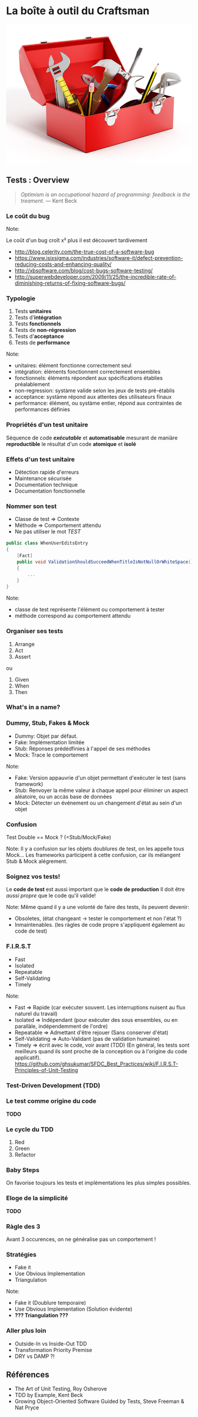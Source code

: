 


# La boîte &agrave; outil du Craftsman

![Toolbox](/slides/img/Fotolia_93525027_S.jpg)


## Tests : Overview

> *Optimism is an occupational hazard of programming: feedback is the treament.*
― Kent Beck

### Le coût du bug

Note: 

Le coût d'un bug croît x² plus il est d&eacute;couvert tardivement
- http://blog.celerity.com/the-true-cost-of-a-software-bug 
- https://www.isixsigma.com/industries/software-it/defect-prevention-reducing-costs-and-enhancing-quality/
- http://xbsoftware.com/blog/cost-bugs-software-testing/
- http://superwebdeveloper.com/2009/11/25/the-incredible-rate-of-diminishing-returns-of-fixing-software-bugs/


### Typologie

1. Tests **unitaires** <!-- .element: class="fragment" data-fragment-index="1" --> 
2. Tests d'**int&eacute;gration** <!-- .element: class="fragment" data-fragment-index="2" -->
3. Tests **fonctionnels** <!-- .element: class="fragment" data-fragment-index="3" -->
4. Tests de **non-r&eacute;gression** <!-- .element: class="fragment" data-fragment-index="4" -->
5. Tests d'**acceptance** <!-- .element: class="fragment" data-fragment-index="5" -->
6. Tests de **performance** <!-- .element: class="fragment" data-fragment-index="6" -->

Note: 

- unitaires: &eacute;l&eacute;ment fonctionne correctement seul
- int&eacute;gration: &eacute;l&eacute;ments fonctionnent correctement ensembles
- fonctionnels: &eacute;l&eacute;ments r&eacute;pondent aux sp&eacute;cifications &eacute;tablies pr&eacute;alablement
- non-regression: syst&agrave;me valide selon les jeux de tests pr&eacute;-&eacute;tablis 
- acceptance: syst&agrave;me r&eacute;pond aux attentes des utilisateurs finaux
- performance: &eacute;l&eacute;ment, ou syst&agrave;me entier, r&eacute;pond aux contraintes de performances d&eacute;finies  

### Propri&eacute;t&eacute;s d'un test unitaire

S&eacute;quence de code _**ex&eacute;cutable**_ et **automatisable** mesurant de mani&agrave;re **reproductible** le r&eacute;sultat d'un code **atomique** et **isol&eacute;**


### Effets d'un test unitaire

- D&eacute;tection rapide d'erreurs
- Maintenance s&eacute;curis&eacute;e
- Documentation technique
- Documentation fonctionnelle


### Nommer son test

- Classe de test => Contexte  
- M&eacute;thode => Comportement attendu
- Ne pas utiliser le mot *TEST* <!-- .element: class="fragment highlight-red" data-fragment-index="1"--> 

```csharp
public class WhenUserEditsEntry
{
	[Fact]
	public void ValidationShouldSucceedWhenTitleIsNotNullOrWhiteSpace()
	{
		...
	}
}
``` 
<!-- .element: class="fragment" data-fragment-index="2"--> 

Note: 
- classe de test repr&eacute;sente l'&eacute;l&eacute;ment ou comportement à tester
- m&eacute;thode correspond au comportement attendu


### Organiser ses tests 

1. Arrange
2. Act
3. Assert

ou 

1. Given
2. When
3. Then

### What's in a name?

<!-- .slide: data-background-image="/slides/img/letscode.jpg" data-background-size="contain" data-background-repeat="no-repeat" -->


### Dummy, Stub, Fakes & Mock

- Dummy: Objet par d&eacute;faut.
- Fake: Impl&eacute;mentation limit&eacute;e
- Stub: R&eacute;ponses pr&eacute;d&eacute;dfinies à l'appel de ses m&eacute;thodes
- Mock: Trace le comportement 

Note: 
- Fake: Version appauvrie d'un objet permettant d'ex&eacute;cuter le test (sans framework)
- Stub: Renvoyer la même valeur à chaque appel pour &eacute;liminer un aspect al&eacute;atoire, ou un acc&agrave;s base de donn&eacute;es
- Mock: D&eacute;tecter un &eacute;v&eacute;nement ou un changement d'&eacute;tat au sein d'un objet 


### Confusion

Test Double == Mock ? 
(=Stub/Mock/Fake) 

Note: Il y a confusion sur les objets doublures de test, on les appelle tous Mock... 
Les frameworks participent à cette confusion, car ils m&eacute;langent Stub & Mock al&eacute;grement.


### Soignez vos tests!

Le **code de test** est aussi important que le **code de production** 
Il doit être _aussi propre_ que le code qu'il valide!

Note: Même quand il y a une volont&eacute; de faire des tests, ils peuvent devenir:
- Obsoletes, (&eacute;tat changeant -> tester le comportement et non l'&eacute;tat ?)
- Inmaintenables. (les r&agrave;gles de code propre s'appliquent &eacute;galement au code de test)


### F.I.R.S.T

- Fast
- Isolated
- Repeatable 
- Self-Validating 
- Timely 

Note: 
- Fast => Rapide (car ex&eacute;cuter souvent. Les interruptions nuisent au flux naturel du travail)
- Isolated => Ind&eacute;pendant (pour ex&eacute;cuter des sous ensembles, ou en parall&agrave;le, ind&eacute;pendemment de l'ordre)
- Repeatable => Admettant d'être rejouer (Sans conserver d'&eacute;tat)
- Self-Validating => Auto-Validant (pas de validation humaine)
- Timely => &eacute;crit avec le code, voir avant (TDD) (En g&eacute;n&eacute;ral, les tests sont meilleurs quand ils sont proche de la conception ou à l'origine du code applicatif). 
https://github.com/ghsukumar/SFDC_Best_Practices/wiki/F.I.R.S.T-Principles-of-Unit-Testing


### Test-Driven Development (TDD)


### Le test comme origine du code

**TODO** <!-- .element: class="fragment highlight-red" data-fragment-index="0"--> 

### Le cycle du TDD

1. Red
2. Green
3. Refactor


### Baby Steps

On favorise toujours les tests et impl&eacute;mentations les plus simples possibles.


### Eloge de la simplicit&eacute;

**TODO** <!-- .element: class="fragment highlight-red" data-fragment-index="0"-->


### R&agrave;gle des 3

Avant 3 occurences, on ne g&eacute;n&eacute;ralise pas un comportement !


### Strat&eacute;gies

- Fake it
- Use Obvious Implementation
- Triangulation

Note: 
- Fake it (Doublure temporaire)
- Use Obvious Implementation (Solution &eacute;vidente)
- **??? Triangulation  ???** 


### Aller plus loin 

- Outside-In vs Inside-Out TDD 
- Transformation Priority Premise
- DRY vs DAMP ?!

## 

<!-- .slide: data-background-image="/slides/img/Fotolia_121049964_M.jpg" data-background-size="contain" data-background-repeat="no-repeat" -->


## R&eacute;f&eacute;rences 

- The Art of Unit Testing, Roy Osherove
- TDD by Example, Kent Beck
- Growing Object-Oriented Software Guided by Tests, Steve Freeman & Nat Pryce 
